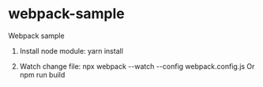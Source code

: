 # webpack-sample
Webpack sample

1. Install node module:
yarn install

2. Watch change file:
npx webpack --watch --config webpack.config.js
Or npm run build
